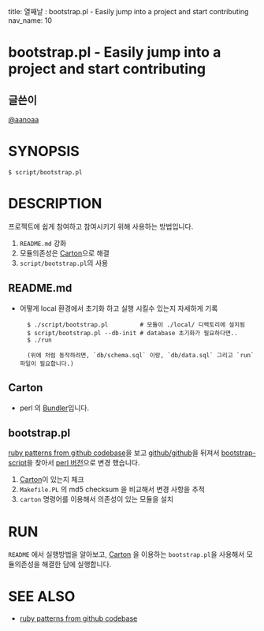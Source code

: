 title: 열째날 : bootstrap.pl - Easily jump into a project and start contributing
nav_name: 10

bootstrap.pl - Easily jump into a project and start contributing
================================================================

글쓴이
------
[@aanoaa](https://twitter.com/aanoaa)

# SYNOPSIS #

    $ script/bootstrap.pl

# DESCRIPTION #

프로젝트에 쉽게 참여하고 참여시키기 위해 사용하는 방법입니다.

1. `README.md` 강화
2. 모듈의존성은 [Carton][Carton]으로 해결
3. `script/bootstrap.pl`의 사용

## README.md ##

- 어떻게 local 환경에서 초기화 하고 실행 시킬수 있는지 자세하게 기록

        $ ./script/bootstrap.pl         # 모듈이 ./local/ 디렉토리에 설치됨
        $ script/bootstrap.pl --db-init # database 초기화가 필요하다면..
        $ ./run
    
        (위에 처럼 동작하려면, `db/schema.sql` 이랑, `db/data.sql` 그리고 `run` 파일이 필요합니다.)

## Carton ##

- perl 의 [Bundler][Bundler]입니다.

## bootstrap.pl ##

[ruby patterns from github codebase][ruby-patterns-from-githubs-codebase]을
보고 [github/github]을 뒤져서 [bootstrap-script][bootstrap-script]을
찾아서 [perl 버전][bootstrap.pl]으로 변경 했습니다.

1. [Carton][Carton]이 있는지 체크
2. `Makefile.PL` 의 md5 checksum 을 비교해서 변경 사항을 추적
3. `carton` 명령어를 이용해서 의존성이 있는 모듈을 설치

# RUN #

`README` 에서 실행방법을 알아보고, [Carton][Carton] 을 이용하는
`bootstrap.pl`을 사용해서 모듈의존성을 해결한 담에 실행합니다.

# SEE ALSO #

- [ruby patterns from github codebase][ruby-patterns-from-githubs-codebase]

[ruby-patterns-from-githubs-codebase]: https://speakerdeck.com/u/holman/p/ruby-patterns-from-githubs-codebase
[Carton]: http://search.cpan.org/~miyagawa/carton-v0.9.4/lib/Carton.pod
[Bundler]: http://gembundler.com/
[github/github]: https://github.com/github
[bootstrap-script]: https://github.com/github/github-services/blob/master/script/bootstrap
[bootstrap.pl]: https://gist.github.com/2761233
